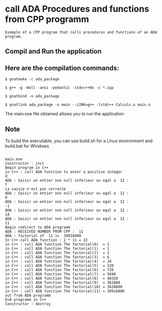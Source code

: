 # call ADA Procedures and functions from CPP programm

```
Example of a CPP program that calls procedures and functions of an ADA program.
```

## Compil and Run the application 

## Here are the compilation commands:

```
$ gnatmake -c ada_package

$ g++ -g -Wall -ansi -pedantic -std=c++0x -c *.cpp

$ gnatbind -n ada_package

$ gnatlink ada_package -o main --LINK=g++ -lstdc++ Calculs.o main.o

```

The main.exe file obtained allows you to run the application

## Note

To build the executable, you can use build.sh for a Linux environment and build.bat for Windows

```

main.exe
Constructor : init
Begin program in C++
in C++ : call ADA function to enter a positive integer
d
ADA : Saisir un entier non null inferieur ou egal a  12 :
f
La saisie n'est pas correcte
ADA : Saisir un entier non null inferieur ou egal a  12 :
0
ADA : Saisir un entier non null inferieur ou egal a  12 :
-1
ADA : Saisir un entier non null inferieur ou egal a  12 :
14
ADA : Saisir un entier non null inferieur ou egal a  12 :
11
Begin redirect to ADA programm
ADA : RECEIVED NUMBER FROM CPP :  11
ADA : factorial of  11 is  39916800
In C++ call ADA function : 2 * 11 = 22
in C++ : call ADA function The factorial(0)  = 1
in C++ : call ADA function The factorial(1)  = 1
in C++ : call ADA function The factorial(2)  = 2
in C++ : call ADA function The factorial(3)  = 6
in C++ : call ADA function The factorial(4)  = 24
in C++ : call ADA function The factorial(5)  = 120
in C++ : call ADA function The factorial(6)  = 720
in C++ : call ADA function The factorial(7)  = 5040
in C++ : call ADA function The factorial(8)  = 40320
in C++ : call ADA function The factorial(9)  = 362880
in C++ : call ADA function The factorial(10) = 3628800
in C++ : call ADA function The factorial(11) = 39916800
out from ADA programm
End programm in C++
Constructor : destroy


```
